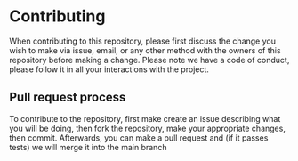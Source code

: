 # Contributing

When contributing to this repository, please first discuss the change you wish to make via issue, email, or any other method with the owners of this repository before making a change.
Please note we have a code of conduct, please follow it in all your interactions with the project.

## Pull request process

To contribute to the repository, first make create an issue describing what you will be doing, then fork the repository, make your appropriate changes, then commit. Afterwards, you can make a pull request and (if it passes tests) we will merge it into the main branch

